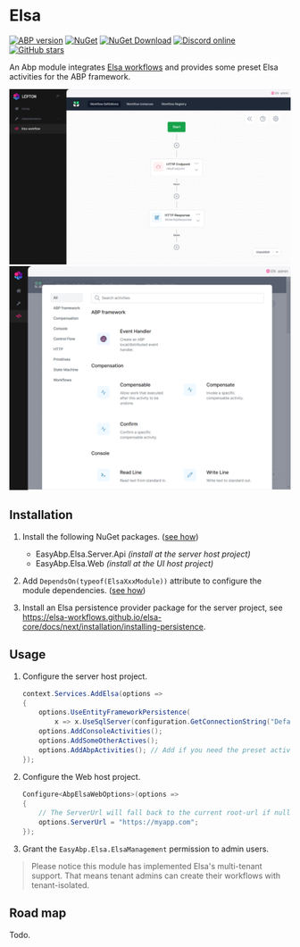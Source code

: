 # Elsa

[![ABP version](https://img.shields.io/badge/dynamic/xml?style=flat-square&color=yellow&label=abp&query=%2F%2FProject%2FPropertyGroup%2FAbpVersion&url=https%3A%2F%2Fraw.githubusercontent.com%2FEasyAbp%2FElsa%2Fmaster%2FDirectory.Build.props)](https://abp.io)
[![NuGet](https://img.shields.io/nuget/v/EasyAbp.Elsa.Shared.svg?style=flat-square)](https://www.nuget.org/packages/EasyAbp.Elsa.Shared)
[![NuGet Download](https://img.shields.io/nuget/dt/EasyAbp.Elsa.Shared.svg?style=flat-square)](https://www.nuget.org/packages/EasyAbp.Elsa.Shared)
[![Discord online](https://badgen.net/discord/online-members/S6QaezrCRq?label=Discord)](https://discord.gg/S6QaezrCRq)
[![GitHub stars](https://img.shields.io/github/stars/EasyAbp/Elsa?style=social)](https://www.github.com/EasyAbp/Elsa)

An Abp module integrates [Elsa workflows](https://github.com/elsa-workflows/elsa-core) and provides some preset Elsa activities for the ABP framework.

![UI](/modules/Elsa/images/Workflows.png)
![UI](/modules/Elsa/images/Activities.png)

## Installation

1. Install the following NuGet packages. ([see how](https://github.com/EasyAbp/EasyAbpGuide/blob/master/docs/How-To.md#add-nuget-packages))

    * EasyAbp.Elsa.Server.Api _(install at the server host project)_
    * EasyAbp.Elsa.Web _(install at the UI host project)_

2. Add `DependsOn(typeof(ElsaXxxModule))` attribute to configure the module dependencies. ([see how](https://github.com/EasyAbp/EasyAbpGuide/blob/master/docs/How-To.md#add-module-dependencies))

3. Install an Elsa persistence provider package for the server project, see https://elsa-workflows.github.io/elsa-core/docs/next/installation/installing-persistence.

## Usage

1. Configure the server host project.
    ```c#
    context.Services.AddElsa(options =>
    {
        options.UseEntityFrameworkPersistence(
            x => x.UseSqlServer(configuration.GetConnectionString("Default")));
        options.AddConsoleActivities();
        options.AddSomeOtherActives();
        options.AddAbpActivities(); // Add if you need the preset activities for ABP.
    });
    ```

2. Configure the Web host project.
    ```c#
    Configure<AbpElsaWebOptions>(options =>
    {
        // The ServerUrl will fall back to the current root-url if null.
        options.ServerUrl = "https://myapp.com";
    });
    ```

3. Grant the `EasyAbp.Elsa.ElsaManagement` permission to admin users.

> Please notice this module has implemented Elsa's multi-tenant support.
> That means tenant admins can create their workflows with tenant-isolated.

## Road map

Todo.